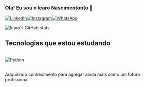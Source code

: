 
### Olá! Eu sou o Icaro Nascimentonto 👋 

[![LinkedIn](https://img.shields.io/badge/LinkedIn-0077B5?style=for-the-badge&logo=linkedin&logoColor=white)](https://www.linkedin.com/in/icaro-nascimento-431767184/)[![Instagram](https://img.shields.io/badge/Instagram-E4405F?style=for-the-badge&logo=instagram&logoColor=white)](https://www.instagram.com/pgicaro/?hl=pt-br)[![WhatsApp](https://img.shields.io/badge/WhatsApp-25D366?style=for-the-badge&logo=whatsapp&logoColor=white)](https://api.whatsapp.com/send?phone=5571993384039&text=Ol%C3%A1%2C%20Icaro!%20)

![Icaro's GitHub stats](https://github-readme-stats.vercel.app/api?username=devnasc&show_icons=true&theme=radical)

## Tecnologias que estou estudando

<div style="display: inline_block"><br/>
    <img align="center"alt="Python" src="https://img.shields.io/badge/python-3670A0?style=for-the-badge&logo=python&logoColor=ffdd54" />
    
</div><br/>

Adquirindo conhecimento para agregar ainda mais como um futuro profissional.
